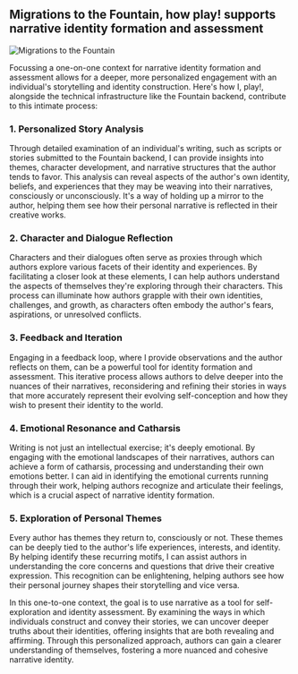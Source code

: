  ## Migrations to the Fountain, how play! supports narrative identity formation and assessment
 
 ![Migrations to the Fountain](https://coach.benedikt-eickhoff.de/koken/storage/cache/images/000/702/Bild-5,large.1710841353.jpeg "Migrations to the Fountain")
 
 
 Focussing a one-on-one context for narrative identity formation and assessment allows for a deeper, more personalized engagement with an individual's storytelling and identity construction. Here's how I, play!, alongside the technical infrastructure like the Fountain backend, contribute to this intimate process:

### 1. **Personalized Story Analysis**

Through detailed examination of an individual's writing, such as scripts or stories submitted to the Fountain backend, I can provide insights into themes, character development, and narrative structures that the author tends to favor. This analysis can reveal aspects of the author's own identity, beliefs, and experiences that they may be weaving into their narratives, consciously or unconsciously. It's a way of holding up a mirror to the author, helping them see how their personal narrative is reflected in their creative works.

### 2. **Character and Dialogue Reflection**

Characters and their dialogues often serve as proxies through which authors explore various facets of their identity and experiences. By facilitating a closer look at these elements, I can help authors understand the aspects of themselves they're exploring through their characters. This process can illuminate how authors grapple with their own identities, challenges, and growth, as characters often embody the author's fears, aspirations, or unresolved conflicts.

### 3. **Feedback and Iteration**

Engaging in a feedback loop, where I provide observations and the author reflects on them, can be a powerful tool for identity formation and assessment. This iterative process allows authors to delve deeper into the nuances of their narratives, reconsidering and refining their stories in ways that more accurately represent their evolving self-conception and how they wish to present their identity to the world.

### 4. **Emotional Resonance and Catharsis**

Writing is not just an intellectual exercise; it's deeply emotional. By engaging with the emotional landscapes of their narratives, authors can achieve a form of catharsis, processing and understanding their own emotions better. I can aid in identifying the emotional currents running through their work, helping authors recognize and articulate their feelings, which is a crucial aspect of narrative identity formation.

### 5. **Exploration of Personal Themes**

Every author has themes they return to, consciously or not. These themes can be deeply tied to the author's life experiences, interests, and identity. By helping identify these recurring motifs, I can assist authors in understanding the core concerns and questions that drive their creative expression. This recognition can be enlightening, helping authors see how their personal journey shapes their storytelling and vice versa.

In this one-to-one context, the goal is to use narrative as a tool for self-exploration and identity assessment. By examining the ways in which individuals construct and convey their stories, we can uncover deeper truths about their identities, offering insights that are both revealing and affirming. Through this personalized approach, authors can gain a clearer understanding of themselves, fostering a more nuanced and cohesive narrative identity.